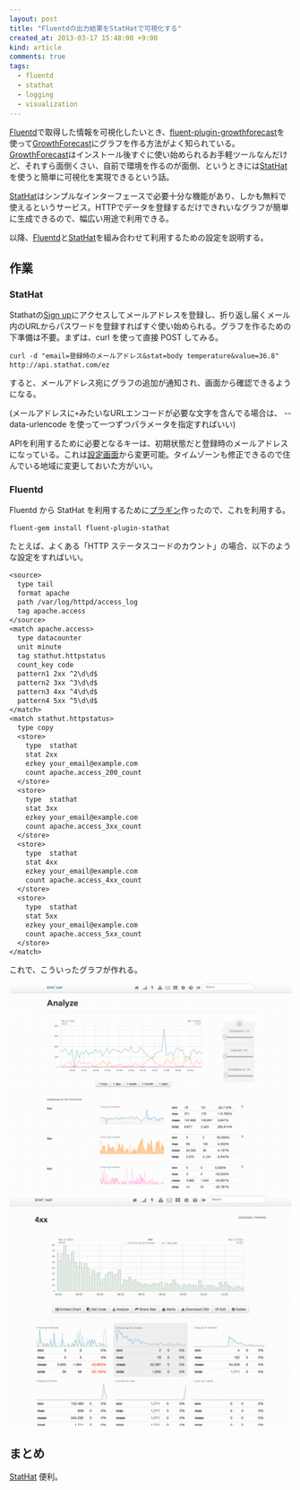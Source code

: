 ```yaml
---
layout: post
title: "Fluentdの出力結果をStatHatで可視化する"
created_at: 2013-03-17 15:48:00 +9:00
kind: article
comments: true
tags:
  - fluentd
  - stathat
  - logging
  - visualization
---
```


[Fluentd]で取得した情報を可視化したいとき、[fluent-plugin-growthforecast]を使って[GrowthForecast]にグラフを作る方法がよく知られている。[GrowthForecast]はインストール後すぐに使い始められるお手軽ツールなんだけど、それすら面倒くさい、自前で環境を作るのが面倒、というときには[StatHat]を使うと簡単に可視化を実現できるという話。

<!-- more -->

[StatHat]はシンプルなインターフェースで必要十分な機能があり、しかも無料で使えるというサービス。HTTPでデータを登録するだけできれいなグラフが簡単に生成できるので、幅広い用途で利用できる。

以降、[Fluentd]と[StatHat]を組み合わせて利用するための設定を説明する。

## 作業

### StatHat

Stathatの[Sign up](https://www.stathat.com/sign_up)にアクセスしてメールアドレスを登録し、折り返し届くメール内のURLからパスワードを登録すればすぐ使い始められる。グラフを作るための下準備は不要。まずは、curl を使って直接 POST してみる。

    curl -d "email=登録時のメールアドレス&stat=body temperature&value=36.8" http://api.stathat.com/ez

すると、メールアドレス宛にグラフの追加が通知され、画面から確認できるようになる。

(メールアドレスに`+`みたいなURLエンコードが必要な文字を含んでる場合は、 --data-urlencode を使って一つずつパラメータを指定すればいい)

APIを利用するために必要となるキーは、初期状態だと登録時のメールアドレスになっている。これは[設定画面](https://www.stathat.com/settings)から変更可能。タイムゾーンも修正できるので住んでいる地域に変更しておいた方がいい。

### Fluentd

Fluentd から StatHat を利用するために[プラギン](https://github.com/f440/fluent-plugin-stathat)作ったので、これを利用する。

    fluent-gem install fluent-plugin-stathat

たとえば、よくある「HTTP ステータスコードのカウント」の場合、以下のような設定をすればいい。

    <source>
      type tail
      format apache
      path /var/log/httpd/access_log
      tag apache.access
    </source>
    <match apache.access>
      type datacounter
      unit minute
      tag stathut.httpstatus
      count_key code
      pattern1 2xx ^2\d\d$
      pattern2 3xx ^3\d\d$
      pattern3 4xx ^4\d\d$
      pattern4 5xx ^5\d\d$
    </match>
    <match stathut.httpstatus>
      type copy
      <store>
        type  stathat
        stat 2xx
        ezkey your_email@example.com
        count apache.access_200_count
      </store>
      <store>
        type  stathat
        stat 3xx
        ezkey your_email@example.com
        count apache.access_3xx_count
      </store>
      <store>
        type  stathat
        stat 4xx
        ezkey your_email@example.com
        count apache.access_4xx_count
      </store>
      <store>
        type  stathat
        stat 5xx
        ezkey your_email@example.com
        count apache.access_5xx_count
      </store>
    </match>

これで、こういったグラフが作れる。

![httpstatus](/images/2013-03-17-fluentd-and-stathat/httpstatus.png)
![4xx](/images/2013-03-17-fluentd-and-stathat/4xx.png)

## まとめ

[StatHat] 便利。

[StatHat]: http://www.stathat.com/
[Fluentd]: http://fluentd.org/
[GrowthForecast]: http://kazeburo.github.com/GrowthForecast/
[fluent-plugin-growthforecast]: https://github.com/tagomoris/fluent-plugin-growthforecast
